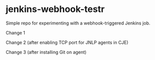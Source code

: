 # jenkins-webhook-testr
Simple repo for experimenting with a webhook-triggered Jenkins job.

Change 1

Change 2 (after enabling TCP port for JNLP agents in CJE)

Change 3 (after installing Git on agent)
